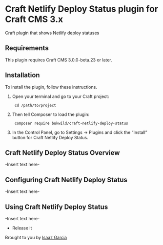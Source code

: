 # Craft Netlify Deploy Status plugin for Craft CMS 3.x

Craft plugin that shows Netlify deploy statuses

## Requirements

This plugin requires Craft CMS 3.0.0-beta.23 or later.

## Installation

To install the plugin, follow these instructions.

1. Open your terminal and go to your Craft project:

        cd /path/to/project

2. Then tell Composer to load the plugin:

        composer require bukwild/craft-netlify-deploy-status

3. In the Control Panel, go to Settings → Plugins and click the “Install” button for Craft Netlify Deploy Status.

## Craft Netlify Deploy Status Overview

-Insert text here-

## Configuring Craft Netlify Deploy Status

-Insert text here-

## Using Craft Netlify Deploy Status

-Insert text here-

* Release it

Brought to you by [Isaaz Garcia](https://bukwild.com)
